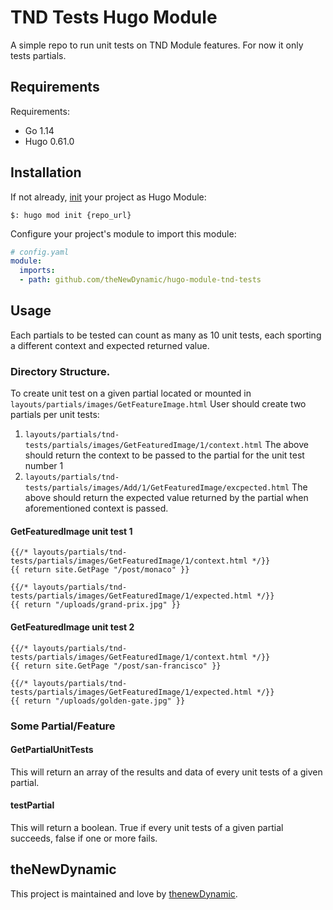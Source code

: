 # TND Tests Hugo Module

A simple repo to run unit tests on TND Module features. For now it only tests partials.

## Requirements

Requirements:
- Go 1.14
- Hugo 0.61.0


## Installation

If not already, [init](https://gohugo.io/hugo-modules/use-modules/#initialize-a-new-module) your project as Hugo Module:

```
$: hugo mod init {repo_url}
```

Configure your project's module to import this module:

```yaml
# config.yaml
module:
  imports:
  - path: github.com/theNewDynamic/hugo-module-tnd-tests
```

## Usage

Each partials to be tested can count as many as 10 unit tests, each sporting a different context and expected returned value.

### Directory Structure.

To create unit test on a given partial located or mounted in `layouts/partials/images/GetFeatureImage.html`
User should create two partials per unit tests:
1. `layouts/partials/tnd-tests/partials/images/GetFeaturedImage/1/context.html`
  The above should return the context to be passed to the partial for the unit test number 1
2. `layouts/partials/tnd-tests/partials/images/Add/1/GetFeaturedImage/excpected.html`
  The above should return the expected value returned by the partial when aforementioned context is passed.

#### GetFeaturedImage unit test 1

```
{{/* layouts/partials/tnd-tests/partials/images/GetFeaturedImage/1/context.html */}}
{{ return site.GetPage "/post/monaco" }}
```

```
{{/* layouts/partials/tnd-tests/partials/images/GetFeaturedImage/1/expected.html */}}
{{ return "/uploads/grand-prix.jpg" }}
```

#### GetFeaturedImage unit test 2
```
{{/* layouts/partials/tnd-tests/partials/images/GetFeaturedImage/1/context.html */}}
{{ return site.GetPage "/post/san-francisco" }}
```

```
{{/* layouts/partials/tnd-tests/partials/images/GetFeaturedImage/1/expected.html */}}
{{ return "/uploads/golden-gate.jpg" }}
```

### Some Partial/Feature

#### GetPartialUnitTests

This will return an array of the results and data of every unit tests of a given partial.

#### testPartial

This will return a boolean. True if every unit tests of a given partial succeeds, false if one or more fails.

## theNewDynamic

This project is maintained and love by [thenewDynamic](https://www.thenewdynamic.com).